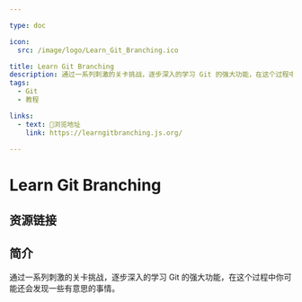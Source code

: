 ```yaml
---

type: doc

icon:
  src: /image/logo/Learn_Git_Branching.ico

title: Learn Git Branching
description: 通过一系列刺激的关卡挑战，逐步深入的学习 Git 的强大功能，在这个过程中你可能还会发现一些有意思的事情。
tags:
  - Git
  - 教程

links:
  - text: 🧰浏览地址
    link: https://learngitbranching.js.org/

---
```


<ShowLogo />

# Learn Git Branching

<ShowTags />

<ShowBreadcrumb />

## 资源链接

<ShowLinks />

## 简介

通过一系列刺激的关卡挑战，逐步深入的学习 Git 的强大功能，在这个过程中你可能还会发现一些有意思的事情。
